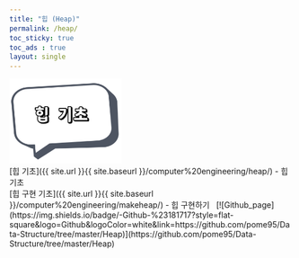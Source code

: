 ```yaml
---
title: "힙 (Heap)"
permalink: /heap/
toc_sticky: true
toc_ads : true
layout: single
---
```


<img width="200" src="/assets/img/data/heap.png">  
<br/>
[힙 기초]({{ site.url }}{{ site.baseurl }}/computer%20engineering/heap/) - 힙 기초  
<br/>
[힙 구현 기초]({{ site.url }}{{ site.baseurl }}/computer%20engineering/makeheap/) - 힙 구현하기 &nbsp;  [![Github_page](https://img.shields.io/badge/-Github-%23181717?style=flat-square&logo=Github&logoColor=white&link=https://github.com/pome95/Data-Structure/tree/master/Heap)](https://github.com/pome95/Data-Structure/tree/master/Heap)  
<br/>